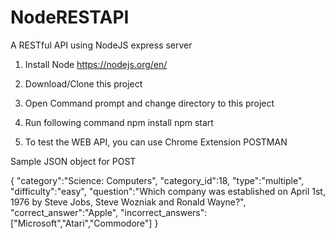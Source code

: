 # NodeRESTAPI
A RESTful API using NodeJS express server

1. Install Node 
https://nodejs.org/en/

2. Download/Clone this project

3. Open Command prompt and change directory to this project

4. Run following command
  npm install
  npm start
  
5. To test the WEB API, you can use Chrome Extension POSTMAN


Sample JSON object for POST 

{
 "category":"Science: Computers",
 "category_id":18,
 "type":"multiple",
 "difficulty":"easy",
 "question":"Which company was established on April 1st, 1976 by Steve Jobs, Steve Wozniak and Ronald Wayne?",
 "correct_answer":"Apple",
 "incorrect_answers":["Microsoft","Atari","Commodore"]
 }

